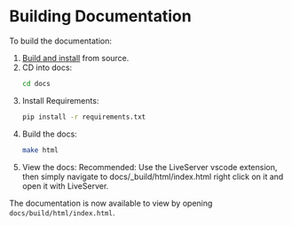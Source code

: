 # Building Documentation

To build the documentation:

1. [Build and install](https://github.com/pyg-team/pytorch_geometric/blob/master/.github/README.md) from source.
1. CD into docs:
   ```bash
   cd docs
   ```
2. Install Requirements:
   ```bash
   pip install -r requirements.txt
   ```
3. Build the docs:
   ```bash
   make html
   ```
4. View the docs:
   Recommended: Use the LiveServer vscode extension, then simply navigate to docs/_build/html/index.html right click on it and open it with LiveServer.


The documentation is now available to view by opening `docs/build/html/index.html`.